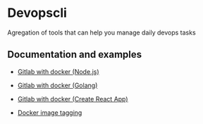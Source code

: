 # Devopscli

Agregation of tools that can help you manage daily devops tasks

## Documentation and examples

- [Gitlab with docker (Node.js)](docs/gitlab/docker-nodejs.md)
- [Gitlab with docker (Golang)](docs/gitlab/docker-golang.md)
- [Gitlab with docker (Create React App)](docs/gitlab/docker-cra.md)

- [Docker image tagging](docs/docker-image-tagging.md)
